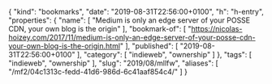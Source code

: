 {
  "kind": "bookmarks",
  "date": "2019-08-31T22:56:00+0100",
  "h": "h-entry",
  "properties": {
    "name": [
      "Medium is only an edge server of your POSSE CDN, your own blog is the origin"
    ],
    "bookmark-of": [
      "https://nicolas-hoizey.com/2017/11/medium-is-only-an-edge-server-of-your-posse-cdn-your-own-blog-is-the-origin.html"
    ],
    "published": [
      "2019-08-31T22:56:00+0100"
    ],
    "category": [
      "indieweb",
      "ownership"
    ]
  },
  "tags": [
    "indieweb",
    "ownership"
  ],
  "slug": "2019/08/mllfw",
  "aliases": [
    "/mf2/04c1313c-fedd-41d6-986d-6c41aaf854c4/"
  ]
}
